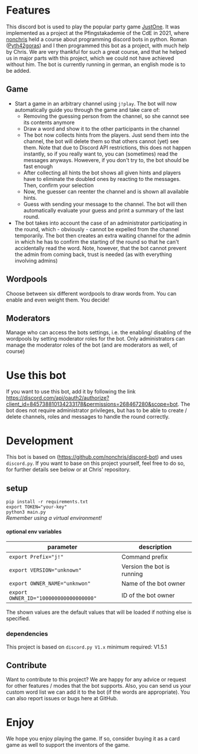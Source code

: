 # Features
This discord bot is used to play the popular party game [JustOne](https://www.rprod.com/en/games/just-one). It was implemented as a project at the Pfingstakademie of the CdE in 2021, where [nonchris](https://github.com/nonchris) held a course about programming discord bots in python. Roman ([Pyth42goras](https://github.com/Pyth42goras)) and I then programmed this bot as a project, with much help by Chris. We are very thankful for such a great course, and that he helped us in major parts with this project, which we could not have achieved without him. The bot is currently running in german, an english mode is to be added.

## Game 
- Start a game in an arbitrary channel using `j!play`. The bot will now automatically guide you through the game and take care of:
     - Removing the guessing person from the channel, so she cannot see its contents anymore
     - Draw a word and show it to the other participants in the channel
     - The bot now collects hints from the players. Just send them into the channel, the bot will delete them so that others cannot (yet) see them. Note that due to Discord API restrictions, this does not happen instantly, so if you really want to, you can (sometimes) read the messages anyways. Howevere, if you don't try to, the bot should be fast enough
     - After collecting all hints the bot shows all given hints and players have to eliminate the doubled ones by reacting to the messages. Then, confirm your selection
     - Now, the guesser can reenter the channel and is shown all available hints. 
     - Guess with sending your message to the channel. The bot will then automatically evaluate your guess and print a summary of the last round.
- The bot takes into account the case of an administrator participating in the round, which - obviously - cannot be expelled from the channel temporarily. The bot then creates an extra waiting channel for the admin in which he has to confirm the starting of the round so that he can't accidentally read the word. Note, however, that the bot cannot prevent the admin from coming back, trust is needed (as with everything involving admins)

## Wordpools
Choose between six different wordpools to draw words from. You can enable and even weight them. You decide!

## Moderators
Manage who can access the bots settings, i.e. the enabling/ disabling of the wordpools by setting moderator roles for the bot. Only administrators can manage the moderator roles of the bot (and are moderators as well, of course)

# Use this bot
If you want to use this bot, add it by following the link https://discord.com/api/oauth2/authorize?client_id=845738810134233178&permissions=268467280&scope=bot. The bot does not require administrator privileges, but has to be able to create / delete channels, roles and messages to handle the round correctly.

# Development
This bot is based on (https://github.com/nonchris/discord-bot) and uses `discord.py`. If you want to base on this project yourself, feel free to do so, for further details see below or at Chris' repository.

## setup
`pip install -r requirements.txt`  
`export TOKEN="your-key"`  
`python3 main.py`  
_Remember using a virtual environment!_

#### optional env variables
| parameter |  description |
| ------ |  ------ |
| `export Prefix="j!"`  | Command prefix |
| `export VERSION="unknown"` | Version the bot is running |
| `export OWNER_NAME="unknwon"` | Name of the bot owner |
| `export OWNER_ID="100000000000000000"` | ID of the bot owner |

The shown values are the default values that will be loaded if nothing else is specified.


### dependencies 
This project is based on `discord.py V1.x` minimum required: V1.5.1

## Contribute
Want to contribute to this project? We are happy for any advice or request for other features / modes that the bot supports. Also, you can send us your custom word list we can add it to the bot (if the words are appropriate). You can also report issues or bugs here at GitHub.


# Enjoy
We hope you enjoy playing the game. If so, consider buying it as a card game as well to support the inventors of the game.
